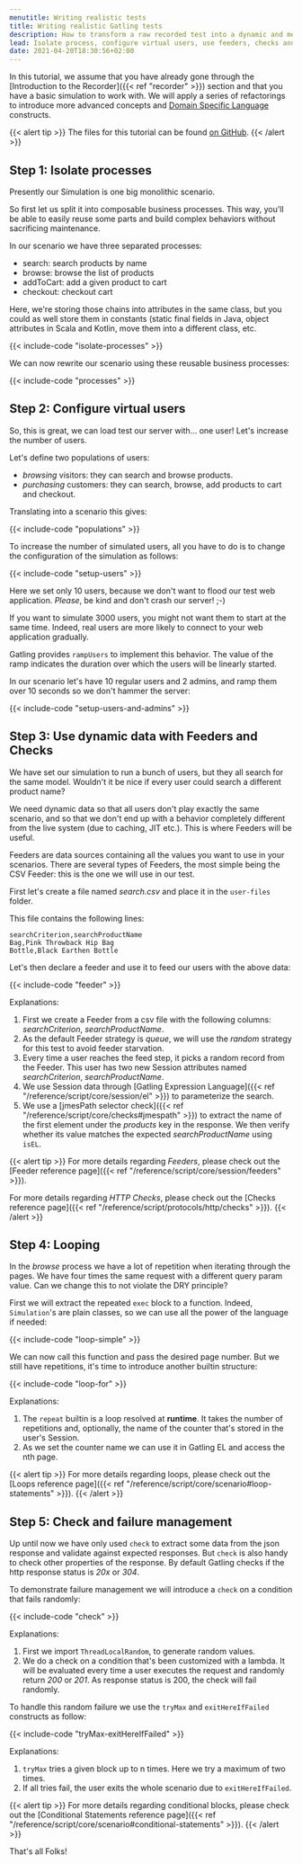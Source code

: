 ```yaml
---
menutitle: Writing realistic tests
title: Writing realistic Gatling tests
description: How to transform a raw recorded test into a dynamic and meaningful load test. Introduce feeders, dynamic parameters, loops, functions and multiple scenarios.
lead: Isolate process, configure virtual users, use feeders, checks and looping
date: 2021-04-20T18:30:56+02:00
---
```


In this tutorial, we assume that you have already gone through the
[Introduction to the Recorder]({{< ref "recorder" >}}) section and that you have a basic simulation to work with.
We will apply a series of refactorings to introduce more advanced concepts and
[Domain Specific Language](https://en.wikipedia.org/wiki/Domain-specific_language) constructs.

{{< alert tip >}}
The files for this tutorial can be found
[on GitHub](https://github.com/gatling/gatling/tree/main/gatling-samples/src/main/).
{{< /alert >}}

## Step 1: Isolate processes

Presently our Simulation is one big monolithic scenario.

So first let us split it into composable business processes.
This way, you'll be able to easily reuse some parts and build complex behaviors without sacrificing maintenance.

In our scenario we have three separated processes:

- search: search products by name
- browse: browse the list of products
- addToCart: add a given product to cart
- checkout: checkout cart

Here, we're storing those chains into attributes in the same class, but you could as well store them in constants (static final fields in Java, object attributes in Scala and Kotlin, move them into a different class, etc.

{{< include-code "isolate-processes" >}}

We can now rewrite our scenario using these reusable business processes:

{{< include-code "processes" >}}

## Step 2: Configure virtual users

So, this is great, we can load test our server with... one user!
Let's increase the number of users.

Let's define two populations of users:

- _browsing_ visitors: they can search and browse products.
- _purchasing_ customers: they can search, browse, add products to cart and checkout.

Translating into a scenario this gives:

{{< include-code "populations" >}}

To increase the number of simulated users, all you have to do is to change the configuration of the simulation as follows:

{{< include-code "setup-users" >}}

Here we set only 10 users, because we don't want to flood our test web application. _Please_, be kind and don't crash our server! ;-)

If you want to simulate 3000 users, you might not want them to start at the same time.
Indeed, real users are more likely to connect to your web application gradually.

Gatling provides `rampUsers` to implement this behavior.
The value of the ramp indicates the duration over which the users will be linearly started.

In our scenario let's have 10 regular users and 2 admins, and ramp them over 10 seconds so we don't hammer the server:

{{< include-code "setup-users-and-admins" >}}

## Step 3: Use dynamic data with Feeders and Checks

We have set our simulation to run a bunch of users, but they all search for the same model.
Wouldn't it be nice if every user could search a different product name?

We need dynamic data so that all users don't play exactly the same scenario, and so that we don't end up with a behavior completely different from the live system (due to caching, JIT etc.).
This is where Feeders will be useful.

Feeders are data sources containing all the values you want to use in your scenarios.
There are several types of Feeders, the most simple being the CSV Feeder: this is the one we will use in our test.

First let's create a file named _search.csv_ and place it in the `user-files` folder.

This file contains the following lines:

```text
searchCriterion,searchProductName
Bag,Pink Throwback Hip Bag
Bottle,Black Earthen Bottle
```

Let's then declare a feeder and use it to feed our users with the above data:

{{< include-code "feeder" >}}

Explanations:

1. First we create a Feeder from a csv file with the following columns: _searchCriterion_, _searchProductName_.
2. As the default Feeder strategy is _queue_, we will use the _random_ strategy for this test to avoid feeder starvation.
3. Every time a user reaches the feed step, it picks a random record from the Feeder.
   This user has two new Session attributes named _searchCriterion_, _searchProductName_.
4. We use Session data through [Gatling Expression Language]({{< ref "/reference/script/core/session/el" >}}) to parameterize the search.
5. We use a [jmesPath selector check]({{< ref "/reference/script/core/checks#jmespath" >}}) to extract the name of the first element under the _products_ key in the response. We then verify whether its value matches the expected _searchProductName_ using `isEL`.

{{< alert tip >}}
For more details regarding _Feeders_, please check out the [Feeder reference page]({{< ref "/reference/script/core/session/feeders" >}}).

For more details regarding _HTTP Checks_, please check out the [Checks reference page]({{< ref "/reference/script/protocols/http/checks" >}}).
{{< /alert >}}

## Step 4: Looping

In the _browse_ process we have a lot of repetition when iterating through the pages.
We have four times the same request with a different query param value. Can we change this to not violate the DRY principle?

First we will extract the repeated `exec` block to a function.
Indeed, `Simulation`'s are plain classes, so we can use all the power of the language if needed:

{{< include-code "loop-simple" >}}

We can now call this function and pass the desired page number.
But we still have repetitions, it's time to introduce another builtin structure:

{{< include-code "loop-for" >}}

Explanations:

1. The `repeat` builtin is a loop resolved at **runtime**.
   It takes the number of repetitions and, optionally, the name of the counter that's stored in the user's Session.
2. As we set the counter name we can use it in Gatling EL and access the nth page.

{{< alert tip >}}
For more details regarding loops, please check out the [Loops reference page]({{< ref "/reference/script/core/scenario#loop-statements" >}}).
{{< /alert >}}

## Step 5: Check and failure management

Up until now we have only used `check` to extract some data from the json response and validate against expected responses.
But `check` is also handy to check other properties of the response.
By default Gatling checks if the http response status is _20x_ or _304_.

To demonstrate failure management we will introduce a `check` on a condition that fails randomly:

{{< include-code "check" >}}

Explanations:

1. First we import `ThreadLocalRandom`, to generate random values.
2. We do a check on a condition that's been customized with a lambda.
   It will be evaluated every time a user executes the request and randomly return _200_ or _201_.
   As response status is 200, the check will fail randomly.

To handle this random failure we use the `tryMax` and `exitHereIfFailed` constructs as follow:

{{< include-code "tryMax-exitHereIfFailed" >}}

Explanations:

1. `tryMax` tries a given block up to n times.
   Here we try a maximum of two times.
2. If all tries fail, the user exits the whole scenario due to `exitHereIfFailed`.

{{< alert tip >}}
For more details regarding conditional blocks, please check out the [Conditional Statements reference page]({{< ref "/reference/script/core/scenario#conditional-statements" >}}).
{{< /alert >}}

That's all Folks!
